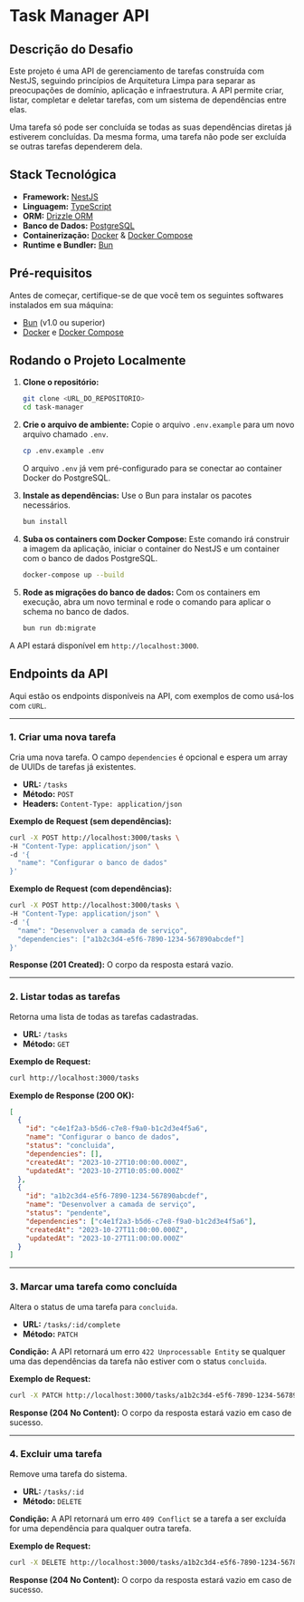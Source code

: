 # Task Manager API

## Descrição do Desafio

Este projeto é uma API de gerenciamento de tarefas construída com NestJS, seguindo princípios de Arquitetura Limpa para separar as preocupações de domínio, aplicação e infraestrutura. A API permite criar, listar, completar e deletar tarefas, com um sistema de dependências entre elas.

Uma tarefa só pode ser concluída se todas as suas dependências diretas já estiverem concluídas. Da mesma forma, uma tarefa não pode ser excluída se outras tarefas dependerem dela.

## Stack Tecnológica

- **Framework:** [NestJS](https://nestjs.com/)
- **Linguagem:** [TypeScript](https://www.typescriptlang.org/)
- **ORM:** [Drizzle ORM](https://orm.drizzle.team/)
- **Banco de Dados:** [PostgreSQL](https://www.postgresql.org/)
- **Containerização:** [Docker](https://www.docker.com/) & [Docker Compose](https://docs.docker.com/compose/)
- **Runtime e Bundler:** [Bun](https://bun.sh/)

## Pré-requisitos

Antes de começar, certifique-se de que você tem os seguintes softwares instalados em sua máquina:

- [Bun](https://bun.sh/docs/installation) (v1.0 ou superior)
- [Docker](https://docs.docker.com/get-docker/) e [Docker Compose](https://docs.docker.com/compose/install/)

## Rodando o Projeto Localmente

1.  **Clone o repositório:**
    ```bash
    git clone <URL_DO_REPOSITORIO>
    cd task-manager
    ```

2.  **Crie o arquivo de ambiente:**
    Copie o arquivo `.env.example` para um novo arquivo chamado `.env`.
    ```bash
    cp .env.example .env
    ```
    O arquivo `.env` já vem pré-configurado para se conectar ao container Docker do PostgreSQL.

3.  **Instale as dependências:**
    Use o Bun para instalar os pacotes necessários.
    ```bash
    bun install
    ```

4.  **Suba os containers com Docker Compose:**
    Este comando irá construir a imagem da aplicação, iniciar o container do NestJS e um container com o banco de dados PostgreSQL.
    ```bash
    docker-compose up --build
    ```

5.  **Rode as migrações do banco de dados:**
    Com os containers em execução, abra um novo terminal e rode o comando para aplicar o schema no banco de dados.
    ```bash
    bun run db:migrate
    ```

A API estará disponível em `http://localhost:3000`.

## Endpoints da API

Aqui estão os endpoints disponíveis na API, com exemplos de como usá-los com `cURL`.

---

### 1. Criar uma nova tarefa

Cria uma nova tarefa. O campo `dependencies` é opcional e espera um array de UUIDs de tarefas já existentes.

- **URL:** `/tasks`
- **Método:** `POST`
- **Headers:** `Content-Type: application/json`

**Exemplo de Request (sem dependências):**

```bash
curl -X POST http://localhost:3000/tasks \
-H "Content-Type: application/json" \
-d '{
  "name": "Configurar o banco de dados"
}'
```

**Exemplo de Request (com dependências):**

```bash
curl -X POST http://localhost:3000/tasks \
-H "Content-Type: application/json" \
-d '{
  "name": "Desenvolver a camada de serviço",
  "dependencies": ["a1b2c3d4-e5f6-7890-1234-567890abcdef"]
}'
```

**Response (201 Created):**
O corpo da resposta estará vazio.

---

### 2. Listar todas as tarefas

Retorna uma lista de todas as tarefas cadastradas.

- **URL:** `/tasks`
- **Método:** `GET`

**Exemplo de Request:**

```bash
curl http://localhost:3000/tasks
```

**Exemplo de Response (200 OK):**

```json
[
  {
    "id": "c4e1f2a3-b5d6-c7e8-f9a0-b1c2d3e4f5a6",
    "name": "Configurar o banco de dados",
    "status": "concluida",
    "dependencies": [],
    "createdAt": "2023-10-27T10:00:00.000Z",
    "updatedAt": "2023-10-27T10:05:00.000Z"
  },
  {
    "id": "a1b2c3d4-e5f6-7890-1234-567890abcdef",
    "name": "Desenvolver a camada de serviço",
    "status": "pendente",
    "dependencies": ["c4e1f2a3-b5d6-c7e8-f9a0-b1c2d3e4f5a6"],
    "createdAt": "2023-10-27T11:00:00.000Z",
    "updatedAt": "2023-10-27T11:00:00.000Z"
  }
]
```

---

### 3. Marcar uma tarefa como concluída

Altera o status de uma tarefa para `concluida`.

- **URL:** `/tasks/:id/complete`
- **Método:** `PATCH`

**Condição:** A API retornará um erro `422 Unprocessable Entity` se qualquer uma das dependências da tarefa não estiver com o status `concluida`.

**Exemplo de Request:**

```bash
curl -X PATCH http://localhost:3000/tasks/a1b2c3d4-e5f6-7890-1234-567890abcdef/complete
```

**Response (204 No Content):**
O corpo da resposta estará vazio em caso de sucesso.

---

### 4. Excluir uma tarefa

Remove uma tarefa do sistema.

- **URL:** `/tasks/:id`
- **Método:** `DELETE`

**Condição:** A API retornará um erro `409 Conflict` se a tarefa a ser excluída for uma dependência para qualquer outra tarefa.

**Exemplo de Request:**

```bash
curl -X DELETE http://localhost:3000/tasks/a1b2c3d4-e5f6-7890-1234-567890abcdef
```

**Response (204 No Content):**
O corpo da resposta estará vazio em caso de sucesso.
